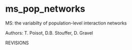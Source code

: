 ms_pop_networks
===============

MS: the variabilty of population-level interaction networks

Authors: T. Poisot, D.B. Stouffer, D. Gravel

REVISIONS
